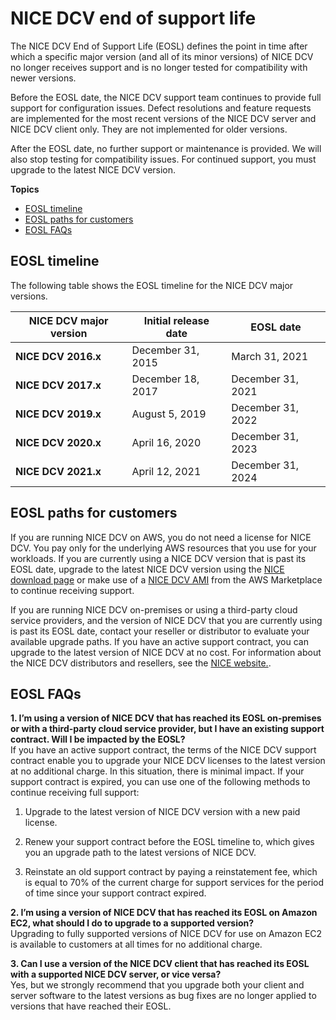 # NICE DCV end of support life<a name="eosl"></a>

The NICE DCV End of Support Life \(EOSL\) defines the point in time after which a specific major version \(and all of its minor versions\) of NICE DCV no longer receives support and is no longer tested for compatibility with newer versions\.

Before the EOSL date, the NICE DCV support team continues to provide full support for configuration issues\. Defect resolutions and feature requests are implemented for the most recent versions of the NICE DCV server and NICE DCV client only\. They are not implemented for older versions\.

After the EOSL date, no further support or maintenance is provided\. We will also stop testing for compatibility issues\. For continued support, you must upgrade to the latest NICE DCV version\.

**Topics**
+ [EOSL timeline](#dates)
+ [EOSL paths for customers](#paths)
+ [EOSL FAQs](#faq)

## EOSL timeline<a name="dates"></a>

The following table shows the EOSL timeline for the NICE DCV major versions\.


| NICE DCV major version | Initial release date | EOSL date | 
| --- | --- | --- | 
| **NICE DCV 2016\.x** | December 31, 2015 | March 31, 2021 | 
| **NICE DCV 2017\.x** | December 18, 2017 | December 31, 2021 | 
| **NICE DCV 2019\.x** | August 5, 2019 | December 31, 2022 | 
| **NICE DCV 2020\.x** | April 16, 2020 | December 31, 2023 | 
| **NICE DCV 2021\.x** | April 12, 2021 | December 31, 2024 | 

## EOSL paths for customers<a name="paths"></a>

If you are running NICE DCV on AWS, you do not need a license for NICE DCV\. You pay only for the underlying AWS resources that you use for your workloads\. If you are currently using a NICE DCV version that is past its EOSL date, upgrade to the latest NICE DCV version using the [NICE download page](https://www.nice-dcv.com/) or make use of a [ NICE DCV AMI](https://aws.amazon.com/marketplace/search/results?page=1&filters=VendorId&VendorId=74eff437-1315-4130-8b04-27da3fa01de1&searchTerms=nice+dcv) from the AWS Marketplace to continue receiving support\.

If you are running NICE DCV on\-premises or using a third\-party cloud service providers, and the version of NICE DCV that you are currently using is past its EOSL date, contact your reseller or distributor to evaluate your available upgrade paths\. If you have an active support contract, you can upgrade to the latest version of NICE DCV at no cost\. For information about the NICE DCV distributors and resellers, see the [ NICE website\.](https://www.nice-software.com/)\.

## EOSL FAQs<a name="faq"></a>

**1\. I’m using a version of NICE DCV that has reached its EOSL on\-premises or with a third\-party cloud service provider, but I have an existing support contract\. Will I be impacted by the EOSL?**  
If you have an active support contract, the terms of the NICE DCV support contract enable you to upgrade your NICE DCV licenses to the latest version at no additional charge\. In this situation, there is minimal impact\. If your support contract is expired, you can use one of the following methods to continue receiving full support:

1. Upgrade to the latest version of NICE DCV version with a new paid license\.

1. Renew your support contract before the EOSL timeline to, which gives you an upgrade path to the latest versions of NICE DCV\.

1. Reinstate an old support contract by paying a reinstatement fee, which is equal to 70% of the current charge for support services for the period of time since your support contract expired\.

**2\. I’m using a version of NICE DCV that has reached its EOSL on Amazon EC2, what should I do to upgrade to a supported version?**  
Upgrading to fully supported versions of NICE DCV for use on Amazon EC2 is available to customers at all times for no additional charge\. 

**3\. Can I use a version of the NICE DCV client that has reached its EOSL with a supported NICE DCV server, or vice versa?**  
Yes, but we strongly recommend that you upgrade both your client and server software to the latest versions as bug fixes are no longer applied to versions that have reached their EOSL\.